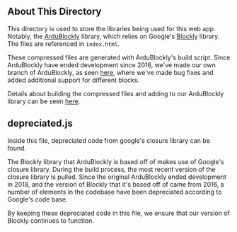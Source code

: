 ## About This Directory  
This directory is used to store the libraries being used for this web app. Notably, the [ArduBlockly](https://github.com/carlosperate/ardublockly) library, which relies on Google's [Blockly](https://github.com/google/blockly) library. The files are referenced in `index.html`.  

These compressed files are generated with ArduBlockly's build script. Since ArduBlockly have ended development since 2018, we've made our own branch of ArduBlockly, as seen [here](https://github.com/STEM-C/ardublockly), where we've made bug fixes and added additional support for different blocks.

Details about building the compressed files and adding to our ArduBlockly library can be seen [here](https://github.com/STEM-C/ardublockly/wiki/Working-with-the-ArduBlockly-Library).

## depreciated.js
Inside this file, depreciated code from google's closure library can be found.  

The Blockly library that ArduBlockly is based off of makes use of Google's closure library. During the build process, the most recent version of the closure library is pulled. Since the original ArduBlockly ended development in 2018, and the version of Blockly that it's based off of came from 2016, a number of elements in the codebase have been depreciated according to Google's code base.  

By keeping these depreciated code in this file, we ensure that our version of Blockly continues to function.